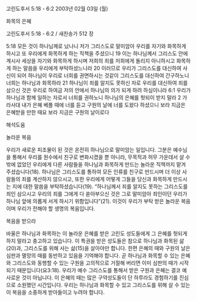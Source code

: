 고린도후서 5:18 - 6:2 
2003년 02월 03일 (월)

화목의 은혜



고린도후서 5:18 - 6:2 / 새찬송가 512 장


5:18 모든 것이 하나님께로 났나니 저가 그리스도로 말미암아 우리를 자기와 화목하게 하시고 또 우리에게 화목하게 하는 직책을 주셨으니 
19 이는 하나님께서 그리스도 안에 계시사 세상을 자기와 화목하게 하시며 저희의 죄를 저희에게 돌리지 아니하시고 화목하게 하는 말씀을 우리에게 부탁하셨느니라 
20 이러므로 우리가 그리스도를 대신하여 사신이 되어 하나님이 우리로 너희를 권면하시는 것같이 그리스도를 대신하여 간구하노니 너희는 하나님과 화목하라 
21 하나님이 죄를 알지도 못하신 자로 우리를 대신하여 죄를 삼으신 것은 우리로 하여금 저의 안에서 하나님의 의가 되게 하려 하심이니라 
6:1 우리가 하나님과 함께 일하는 자로서 너희를 권하노니 하나님의 은혜를 헛되이 받지 말라 
2 가라사대 내가 은혜 베풀 때에 너를 듣고 구원의 날에 너를 도왔다 하셨으니 보라 지금은 은혜받을 만한 때요 보라 지금은 구원의 날이로다

해석도움





놀라운 복음 

우리가 새로운 피조물이 된 것은 온전히 하나님으로 말미암는 일입니다. 그분은 예수님을 통해서 우리를 원수에서 친구로 변화시켰을 뿐 아니라, 무목적과 허무 가운데서 살 수밖에 없었던 우리에게 다른 사람들을 하나님과 화목하게 만드는 놀라운 직책까지 맡겨 주셨습니다(18). 하나님은 그리스도를 통하여 모든 인류를 친구로 만드시며 더 이상 사람들의 죄를 계산하지 않으시고, 또한 우리에게 어떻게 그들을 당신과 화목하게 만드시는 지에 대한 말씀을 부탁하셨습니다(19). “하나님께서 죄를 알지도 못하는 그리스도를 죄인 삼으시고 우리의 죄를 그에게 다 쏟아부으신 것은 그로 말미암아 죄인이던 우리가 하나님 앞에 의롭게 서게 하시기 위함입니다”(21). 이것이 우리가 부탁 받은 놀라운 복음이며 우리가 전해야 할 생명의 복음입니다. 

복음을 받으라 

바울은 하나님과 화목하는 이 놀라운 은혜를 받은 고린도 성도들에게 그 은혜를 헛되게 하지 말라고 충고하고 있습니다. 이 특권을 받은 성도들은 참으로 하나님과 화목된 삶(20)과, 그리스도를 위해 사는 삶(15)을 살아야만 합니다. 한편 은혜의 때와 구원의 날은 심판과 멸망의 때를 동반하고 있음을 기억해야 합니다. 곧 하나님과 화목할 수 있는 은혜와 그리스도와 동행할 수 있는 구원을 고의적으로 거절해 버리면 이미 심판의 때가 시작되기 때문입니다(요3:18). 우리가 예수 그리스도를 통해서 받은 구원과 은혜는 결코 예사로운 것이 아닙니다. 이 은혜의 때는 많은 구약성도들이 단 하루라도 경험하기를 진심으로 소원했던 시간입니다. 우리는 하나님과 화목할 수 있고 그리스도를 위해 살 수 있는 이 복음을 소중하게 받아들이고 누려야 합니다.